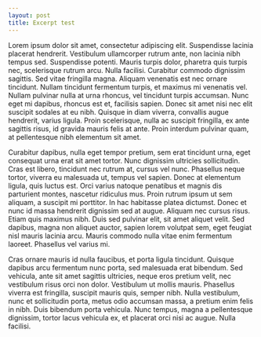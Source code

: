 ```yaml
---
layout: post
title: Excerpt test
---
```

Lorem ipsum dolor sit amet, consectetur adipiscing elit. Suspendisse lacinia placerat hendrerit. Vestibulum ullamcorper rutrum ante, non lacinia nibh tempus sed. Suspendisse potenti. Mauris turpis dolor, pharetra quis turpis nec, scelerisque rutrum arcu. Nulla facilisi. Curabitur commodo dignissim sagittis. Sed vitae fringilla magna. Aliquam venenatis est nec ornare tincidunt. Nullam tincidunt fermentum turpis, et maximus mi venenatis vel. Nullam pulvinar nulla at urna rhoncus, vel tincidunt turpis accumsan. Nunc eget mi dapibus, rhoncus est et, facilisis sapien. Donec sit amet nisi nec elit suscipit sodales at eu nibh. Quisque in diam viverra, convallis augue hendrerit, varius ligula. Proin scelerisque, nulla ac suscipit fringilla, ex ante sagittis risus, id gravida mauris felis at ante. Proin interdum pulvinar quam, at pellentesque nibh elementum sit amet.

Curabitur dapibus, nulla eget tempor pretium, sem erat tincidunt urna, eget consequat urna erat sit amet tortor. Nunc dignissim ultricies sollicitudin. Cras est libero, tincidunt nec rutrum at, cursus vel nunc. Phasellus neque tortor, viverra eu malesuada ut, tempus vel sapien. Donec at elementum ligula, quis luctus est. Orci varius natoque penatibus et magnis dis parturient montes, nascetur ridiculus mus. Proin rutrum ipsum ut sem aliquam, a suscipit mi porttitor. In hac habitasse platea dictumst. Donec et nunc id massa hendrerit dignissim sed at augue. Aliquam nec cursus risus. Etiam quis maximus nibh. Duis sed pulvinar elit, sit amet aliquet velit. Sed dapibus, magna non aliquet auctor, sapien lorem volutpat sem, eget feugiat nisl mauris lacinia arcu. Mauris commodo nulla vitae enim fermentum laoreet. Phasellus vel varius mi.

Cras ornare mauris id nulla faucibus, et porta ligula tincidunt. Quisque dapibus arcu fermentum nunc porta, sed malesuada erat bibendum. Sed vehicula, ante sit amet sagittis ultricies, neque eros pretium velit, nec vestibulum risus orci non dolor. Vestibulum ut mollis mauris. Phasellus viverra est fringilla, suscipit mauris quis, semper nibh. Nulla vestibulum, nunc et sollicitudin porta, metus odio accumsan massa, a pretium enim felis in nibh. Duis bibendum porta vehicula. Nunc tempus, magna a pellentesque dignissim, tortor lacus vehicula ex, et placerat orci nisi ac augue. Nulla facilisi.
